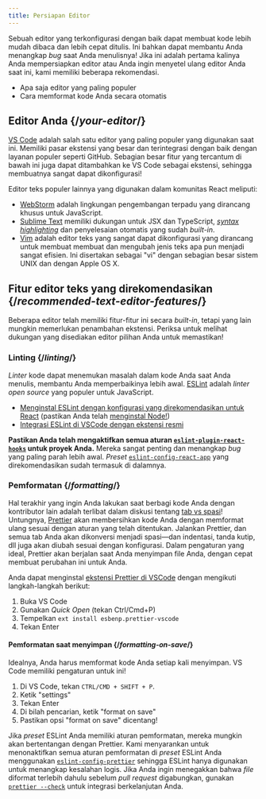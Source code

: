 ```yaml
---
title: Persiapan Editor
---
```


<Intro>

Sebuah editor yang terkonfigurasi dengan baik dapat membuat kode lebih mudah dibaca dan lebih cepat ditulis. Ini bahkan dapat membantu Anda menangkap *bug* saat Anda menulisnya! Jika ini adalah pertama kalinya Anda mempersiapkan editor atau Anda ingin menyetel ulang editor Anda saat ini, kami memiliki beberapa rekomendasi.

</Intro>

<YouWillLearn>

* Apa saja editor yang paling populer
* Cara memformat kode Anda secara otomatis

</YouWillLearn>

## Editor Anda {/*your-editor*/}

[VS Code](https://code.visualstudio.com/) adalah salah satu editor yang paling populer yang digunakan saat ini. Memiliki pasar ekstensi yang besar dan terintegrasi dengan baik dengan layanan populer seperti GitHub. Sebagian besar fitur yang tercantum di bawah ini juga dapat ditambahkan ke VS Code sebagai ekstensi, sehingga membuatnya sangat dapat dikonfigurasi!

Editor teks populer lainnya yang digunakan dalam komunitas React meliputi:

* [WebStorm](https://www.jetbrains.com/webstorm/) adalah lingkungan pengembangan terpadu yang dirancang khusus untuk JavaScript.
* [Sublime Text](https://www.sublimetext.com/) memiliki dukungan untuk JSX dan TypeScript, [*syntax highlighting*](https://stackoverflow.com/a/70960574/458193) dan penyelesaian otomatis yang sudah *built-in*.
* [Vim](https://www.vim.org/) adalah editor teks yang sangat dapat dikonfigurasi yang dirancang untuk membuat membuat dan mengubah jenis teks apa pun menjadi sangat efisien. Ini disertakan sebagai "vi" dengan sebagian besar sistem UNIX dan dengan Apple OS X.

## Fitur editor teks yang direkomendasikan {/*recommended-text-editor-features*/}

Beberapa editor telah memiliki fitur-fitur ini secara *built-in*, tetapi yang lain mungkin memerlukan penambahan ekstensi. Periksa untuk melihat dukungan yang disediakan editor pilihan Anda untuk memastikan!

### Linting {/*linting*/}

*Linter* kode dapat menemukan masalah dalam kode Anda saat Anda menulis, membantu Anda memperbaikinya lebih awal. [ESLint](https://eslint.org/) adalah *linter open source* yang populer untuk JavaScript.

* [Menginstal ESLint dengan konfigurasi yang direkomendasikan untuk React](https://www.npmjs.com/package/eslint-config-react-app) (pastikan Anda telah [menginstal Node!](https://nodejs.org/en/download/current/))
* [Integrasi ESLint di VSCode dengan ekstensi resmi](https://marketplace.visualstudio.com/items?itemName=dbaeumer.vscode-eslint)

**Pastikan Anda telah mengaktifkan semua aturan [`eslint-plugin-react-hooks`](https://www.npmjs.com/package/eslint-plugin-react-hooks) untuk proyek Anda.** Mereka sangat penting dan menangkap *bug* yang paling parah lebih awal. *Preset* [`eslint-config-react-app`](https://www.npmjs.com/package/eslint-config-react-app) yang direkomendasikan sudah termasuk di dalamnya.

### Pemformatan {/*formatting*/}

Hal terakhir yang ingin Anda lakukan saat berbagi kode Anda dengan kontributor lain adalah terlibat dalam diskusi tentang [tab vs spasi](https://www.google.com/search?q=tabs+vs+spaces)! Untungnya, [Prettier](https://prettier.io/) akan membersihkan kode Anda dengan memformat ulang sesuai dengan aturan yang telah ditentukan. Jalankan Prettier, dan semua tab Anda akan dikonversi menjadi spasi—dan indentasi, tanda kutip, dll juga akan diubah sesuai dengan konfigurasi. Dalam pengaturan yang ideal, Prettier akan berjalan saat Anda menyimpan file Anda, dengan cepat membuat perubahan ini untuk Anda.

Anda dapat menginstal [ekstensi Prettier di VSCode](https://marketplace.visualstudio.com/items?itemName=esbenp.prettier-vscode) dengan mengikuti langkah-langkah berikut:

1. Buka VS Code
2. Gunakan *Quick Open* (tekan Ctrl/Cmd+P)
3. Tempelkan `ext install esbenp.prettier-vscode`
4. Tekan Enter

#### Pemformatan saat menyimpan {/*formatting-on-save*/}

Idealnya, Anda harus memformat kode Anda setiap kali menyimpan. VS Code memiliki pengaturan untuk ini!

1. Di VS Code, tekan `CTRL/CMD + SHIFT + P`.
2. Ketik "settings"
3. Tekan Enter
4. Di bilah pencarian, ketik "format on save"
5. Pastikan opsi "format on save" dicentang!

Jika *preset* ESLint Anda memiliki aturan pemformatan, mereka mungkin akan bertentangan dengan Prettier. Kami menyarankan untuk menonaktifkan semua aturan pemformatan di *preset* ESLint Anda menggunakan [`eslint-config-prettier`](https://github.com/prettier/eslint-config-prettier) sehingga ESLint hanya digunakan untuk menangkap kesalahan logis. Jika Anda ingin menegakkan bahwa *file* diformat terlebih dahulu sebelum *pull request* digabungkan, gunakan [`prettier --check`](https://prettier.io/docs/en/cli.html#--check) untuk integrasi berkelanjutan Anda.
